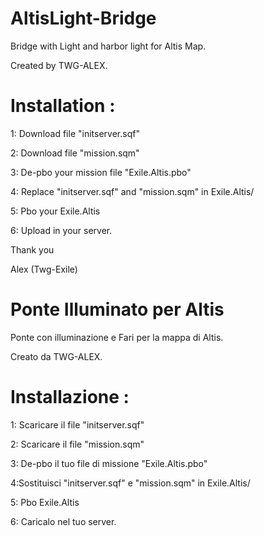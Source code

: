 # AltisLight-Bridge
Bridge with Light and harbor light for Altis Map.

Created by TWG-ALEX.

# Installation :

1: Download file "initserver.sqf"

2: Download file "mission.sqm"

3: De-pbo your mission file "Exile.Altis.pbo" 

4: Replace "initserver.sqf" and "mission.sqm" in Exile.Altis/ 

5: Pbo your Exile.Altis

6: Upload in your server.


Thank you

Alex
(Twg-Exile)


# Ponte Illuminato per Altis
Ponte con illuminazione e Fari per la mappa di Altis.

Creato da TWG-ALEX.

# Installazione :

1: Scaricare il file "initserver.sqf"

2: Scaricare il file "mission.sqm"

3: De-pbo il tuo file di missione  "Exile.Altis.pbo" 

4:Sostituisci "initserver.sqf" e "mission.sqm" in Exile.Altis/ 

5: Pbo Exile.Altis

6: Caricalo nel tuo server.
